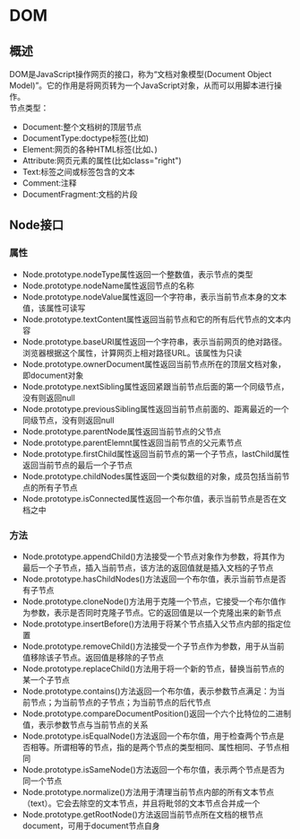 # DOM
## 概述
DOM是JavaScript操作网页的接口，称为“文档对象模型(Document Object Model)”。它的作用是将网页转为一个JavaScript对象，从而可以用脚本进行操作。  
节点类型：  
- Document:整个文档树的顶层节点  
- DocumentType:doctype标签(比如<!DOCTYPE html>)  
- Element:网页的各种HTML标签(比如<body>、<a>)  
- Attribute:网页元素的属性(比如class="right")  
- Text:标签之间或标签包含的文本  
- Comment:注释  
- DocumentFragment:文档的片段  
## Node接口  
### 属性  
- Node.prototype.nodeType属性返回一个整数值，表示节点的类型  
- Node.prototype.nodeName属性返回节点的名称  
- Node.prototype.nodeValue属性返回一个字符串，表示当前节点本身的文本值，该属性可读写  
- Node.prototype.textContent属性返回当前节点和它的所有后代节点的文本内容  
- Node.prototype.baseURI属性返回一个字符串，表示当前网页的绝对路径。浏览器根据这个属性，计算网页上相对路径URL。该属性为只读  
- Node.prototype.ownerDocument属性返回当前节点所在的顶层文档对象，即document对象  
- Node.prototype.nextSibling属性返回紧跟当前节点后面的第一个同级节点，没有则返回null  
- Node.prototype.previousSibling属性返回当前节点前面的、距离最近的一个同级节点，没有则返回null  
- Node.prototype.parentNode属性返回当前节点的父节点  
- Node.prototype.parentElemnt属性返回当前节点的父元素节点  
- Node.prototype.firstChild属性返回当前节点的第一个子节点，lastChild属性返回当前节点的最后一个子节点  
- Node.prototype.childNodes属性返回一个类似数组的对象，成员包括当前节点的所有子节点  
- Node.prototype.isConnected属性返回一个布尔值，表示当前节点是否在文档之中  
### 方法
- Node.prototype.appendChild()方法接受一个节点对象作为参数，将其作为最后一个子节点，插入当前节点，该方法的返回值就是插入文档的子节点  
- Node.prototype.hasChildNodes()方法返回一个布尔值，表示当前节点是否有子节点  
- Node.prototype.cloneNode()方法用于克隆一个节点，它接受一个布尔值作为参数，表示是否同时克隆子节点。它的返回值是以一个克隆出来的新节点  
- Node.prototype.insertBefore()方法用于将某个节点插入父节点内部的指定位置  
- Node.prototype.removeChild()方法接受一个子节点作为参数，用于从当前值移除该子节点。返回值是移除的子节点  
- Node.prototype.replaceChild()方法用于将一个新的节点，替换当前节点的某一个子节点  
- Node.prototype.contains()方法返回一个布尔值，表示参数节点满足：为当前节点；为当前节点的子节点；为当前节点的后代节点  
- Node.prototype.compareDocumentPosition()返回一个六个比特位的二进制值，表示参数节点与当前节点的关系  
- Node.prototype.isEqualNode()方法返回一个布尔值，用于检查两个节点是否相等。所谓相等的节点，指的是两个节点的类型相同、属性相同、子节点相同  
- Node.prototype.isSameNode()方法返回一个布尔值，表示两个节点是否为同一个节点  
- Node.prototype.normalize()方法用于清理当前节点内部的所有文本节点（text）。它会去除空的文本节点，并且将毗邻的文本节点合并成一个  
- Node.prototype.getRootNode()方法返回当前节点所在文档的根节点document，可用于document节点自身
